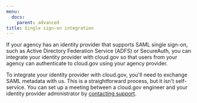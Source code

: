 ```yaml
---
menu:
  docs:
    parent: advanced
title: Single sign-on integration
---
```


If your agency has an identity provider that supports SAML single sign-on, such as Active Directory Federation Service (ADFS) or SecureAuth, you can integrate your identity provider with cloud.gov so that users from your agency can authenticate to cloud.gov using your agency provider. 

To integrate your identity provider with cloud.gov, you'll need to exchange SAML metadata with us. This is a straightforward process, but it isn't self-service. You can set up a meeting between a cloud.gov engineer and your identity provider administrator by [contacting support](/help/).
